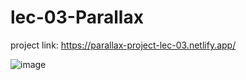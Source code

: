 # lec-03-Parallax

project link: https://parallax-project-lec-03.netlify.app/


![image](https://github.com/user-attachments/assets/ce200da7-0467-44f8-af67-23b6d10320ed)
